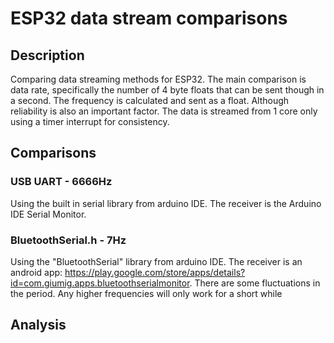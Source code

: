 # ESP32 data stream comparisons
## Description
Comparing data streaming methods for ESP32. The main comparison is data rate, specifically the number of 4 byte floats that can be sent though in a second. The frequency is calculated and sent as a float. Although reliability is also an important factor. The data is streamed from 1 core only using a timer interrupt for consistency.

## Comparisons
### USB UART - 6666Hz
Using the built in serial library from arduino IDE. The receiver is the Arduino IDE Serial Monitor.

### BluetoothSerial.h - 7Hz
Using the "BluetoothSerial" library from arduino IDE. The receiver is an android app: https://play.google.com/store/apps/details?id=com.giumig.apps.bluetoothserialmonitor. There are some fluctuations in the period. Any higher frequencies will only work for a short while

## Analysis
